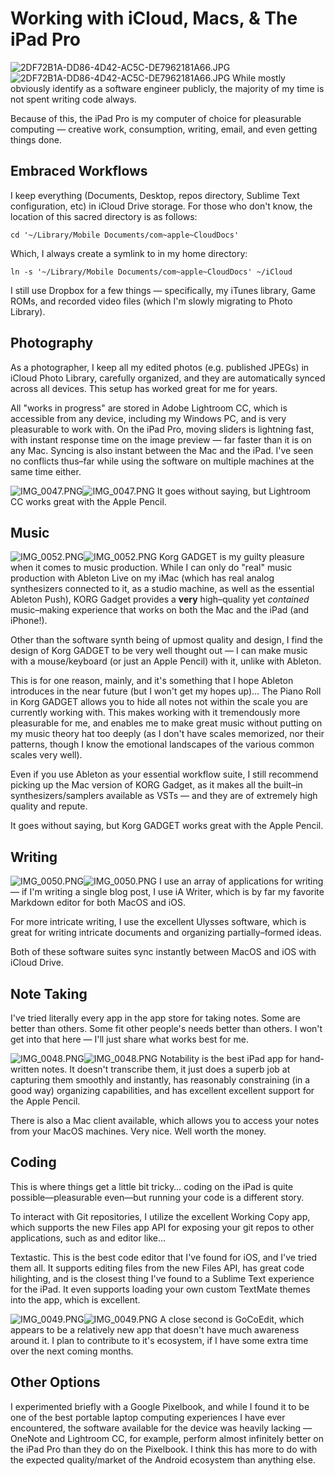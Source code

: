 # Working with iCloud, Macs, & The iPad Pro

 ![2DF72B1A-DD86-4D42-AC5C-DE7962181A66.JPG](http://images.squarespace-cdn.com/content/v1/665498111876725f7613f1e6/1719666472437-KUG4ISPC9GU1PIR4Q7SA/2954c-8b050-2df72b1a-dd86-4d42-ac5c-de7962181a66.jpg)![2DF72B1A-DD86-4D42-AC5C-DE7962181A66.JPG]()   While mostly obviously identify as a software engineer publicly, the majority of my time is not spent writing code always.

 Because of this, the iPad Pro is my computer of choice for pleasurable computing — creative work, consumption, writing, email, and even getting things done.

 ## Embraced Workflows

 I keep everything (Documents, Desktop, repos directory, Sublime Text configuration, etc) in iCloud Drive storage. For those who don't know, the location of this sacred directory is as follows:


```
cd '~/Library/Mobile Documents/com~apple~CloudDocs'
```
 Which, I always create a symlink to in my home directory:


```
ln -s '~/Library/Mobile Documents/com~apple~CloudDocs' ~/iCloud
```
 I still use Dropbox for a few things — specifically, my iTunes library, Game ROMs, and recorded video files (which I'm slowly migrating to Photo Library).

 ## Photography

 As a photographer, I keep all my edited photos (e.g. published JPEGs) in iCloud Photo Library, carefully organized, and they are automatically synced across all devices. This setup has worked great for me for years.

 All "works in progress" are stored in Adobe Lightroom CC, which is accessible from any device, including my Windows PC, and is very pleasurable to work with. On the iPad Pro, moving sliders is lightning fast, with instant response time on the image preview — far faster than it is on any Mac. Syncing is also instant between the Mac and the iPad. I've seen no conflicts thus–far while using the software on multiple machines at the same time either.

![IMG_0047.PNG](http://images.squarespace-cdn.com/content/v1/665498111876725f7613f1e6/1719666466817-YENGTIUBJA6NPWNYZD66/181c8-a05ef-img_0047.png)![IMG_0047.PNG]()   It goes without saying, but Lightroom CC works great with the Apple Pencil.

 ## Music

![IMG_0052.PNG](http://images.squarespace-cdn.com/content/v1/665498111876725f7613f1e6/1719666517002-5UKMC1GYSHPZW4ZAW7H8/d8af5-b1dea-img_0052.png)![IMG_0052.PNG]()   Korg GADGET is my guilty pleasure when it comes to music production. While I can only do "real" music production with Ableton Live on my iMac (which has real analog synthesizers connected to it, as a studio machine, as well as the essential Ableton Push), KORG Gadget provides a **very** high–quality yet *contained* music–making experience that works on both the Mac and the iPad (and iPhone!).

 Other than the software synth being of upmost quality and design, I find the design of Korg GADGET to be very well thought out — I can make music with a mouse/keyboard (or just an Apple Pencil) with it, unlike with Ableton.

 This is for one reason, mainly, and it's something that I hope Ableton introduces in the near future (but I won't get my hopes up)… The Piano Roll in Korg GADGET allows you to hide all notes not within the scale you are currently working with. This makes working with it tremendously more pleasurable for me, and enables me to make great music without putting on my music theory hat too deeply (as I don't have scales memorized, nor their patterns, though I know the emotional landscapes of the various common scales very well).

 Even if you use Ableton as your essential workflow suite, I still recommend picking up the Mac version of KORG Gadget, as it makes all the built–in synthesizers/samplers available as VSTs — and they are of extremely high quality and repute.

 It goes without saying, but Korg GADGET works great with the Apple Pencil.

 ## Writing

![IMG_0050.PNG](http://images.squarespace-cdn.com/content/v1/665498111876725f7613f1e6/1719666476020-R6RA1QZYIXJCG9E7AB9Q/3a45e-9fbca-img_0050.png)![IMG_0050.PNG]()   I use an array of applications for writing — if I'm writing a single blog post, I use iA Writer, which is by far my favorite Markdown editor for both MacOS and iOS.

 For more intricate writing, I use the excellent Ulysses software, which is great for writing intricate documents and organizing partially–formed ideas.

 Both of these software suites sync instantly between MacOS and iOS with iCloud Drive.

 ## Note Taking

 I've tried literally every app in the app store for taking notes. Some are better than others. Some fit other people's needs better than others. I won't get into that here — I'll just share what works best for me.

![IMG_0048.PNG](http://images.squarespace-cdn.com/content/v1/665498111876725f7613f1e6/1719666468472-1DCR9T89SEBGDA8PDHIX/23ca5-6f619-img_0048.png)![IMG_0048.PNG]()   Notability is the best iPad app for hand\-written notes. It doesn't transcribe them, it just does a superb job at capturing them smoothly and instantly, has reasonably constraining (in a good way) organizing capabilities, and has excellent excellent support for the Apple Pencil.

 There is also a Mac client available, which allows you to access your notes from your MacOS machines. Very nice. Well worth the money.

 ## Coding

 This is where things get a little bit tricky… coding on the iPad is quite possible—pleasurable even—but running your code is a different story.

 To interact with Git repositories, I utilize the excellent Working Copy app, which supports the new Files app API for exposing your git repos to other applications, such as and editor like…

 Textastic. This is the best code editor that I've found for iOS, and I've tried them all. It supports editing files from the new Files API, has great code hilighting, and is the closest thing I've found to a Sublime Text experience for the iPad. It even supports loading your own custom TextMate themes into the app, which is excellent.

![IMG_0049.PNG](http://images.squarespace-cdn.com/content/v1/665498111876725f7613f1e6/1719666476515-RV8TMP9IUMDMDOJ14RQ0/3dedf-368b9-img_0049.png)![IMG_0049.PNG]()   A close second is GoCoEdit, which appears to be a relatively new app that doesn't have much awareness around it. I plan to contribute to it's ecosystem, if I have some extra time over the next coming months.

 ## Other Options

 I experimented briefly with a Google Pixelbook, and while I found it to be one of the best portable laptop computing experiences I have ever encountered, the software available for the device was heavily lacking — OneNote and Lightroom CC, for example, perform almost infinitely better on the iPad Pro than they do on the Pixelbook. I think this has more to do with the expected quality/market of the Android ecosystem than anything else.
